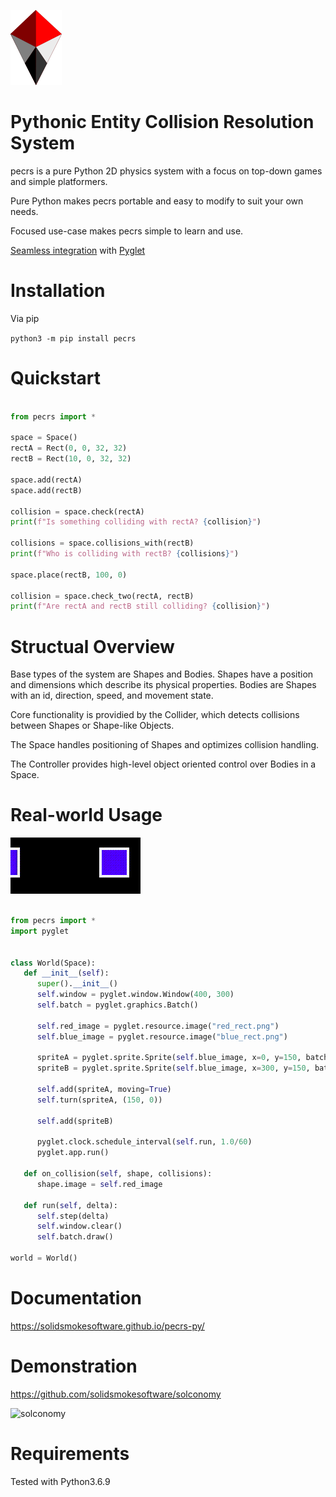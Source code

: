 ![logo](https://raw.githubusercontent.com/solidsmokesoftware/pecrs-py/master/logo.png)

# Pythonic Entity Collision Resolution System

pecrs is a pure Python 2D physics system with a focus on top-down games and simple platformers. 

Pure Python makes pecrs portable and easy to modify to suit your own needs.

Focused use-case makes pecrs simple to learn and use.

[Seamless integration](https://solidsmokesoftware.github.io/pecrs-py/pyglet.html) with [Pyglet](http://pyglet.org/)

# Installation

Via pip

`python3 -m pip install pecrs`

# Quickstart
```python

from pecrs import *

space = Space()
rectA = Rect(0, 0, 32, 32)
rectB = Rect(10, 0, 32, 32)

space.add(rectA)
space.add(rectB)

collision = space.check(rectA)
print(f"Is something colliding with rectA? {collision}")

collisions = space.collisions_with(rectB)
print(f"Who is colliding with rectB? {collisions}")

space.place(rectB, 100, 0)

collision = space.check_two(rectA, rectB)
print(f"Are rectA and rectB still colliding? {collision}")
```

# Structual Overview

Base types of the system are Shapes and Bodies. 
Shapes have a position and dimensions which describe its physical properties.
Bodies are Shapes with an id, direction, speed, and movement state.

Core functionality is providied by the Collider, which detects collisions between Shapes or Shape-like Objects.

The Space handles positioning of Shapes and optimizes collision handling.

The Controller provides high-level object oriented control over Bodies in a Space.

# Real-world Usage

![demo](https://raw.githubusercontent.com/solidsmokesoftware/pecrs-py/master/pyglet_demo.gif)

```python

from pecrs import *
import pyglet


class World(Space):
   def __init__(self):
      super().__init__()
      self.window = pyglet.window.Window(400, 300)
      self.batch = pyglet.graphics.Batch()
      
      self.red_image = pyglet.resource.image("red_rect.png")
      self.blue_image = pyglet.resource.image("blue_rect.png")

      spriteA = pyglet.sprite.Sprite(self.blue_image, x=0, y=150, batch=self.batch)
      spriteB = pyglet.sprite.Sprite(self.blue_image, x=300, y=150, batch=self.batch)

      self.add(spriteA, moving=True)
      self.turn(spriteA, (150, 0))

      self.add(spriteB)
      
      pyglet.clock.schedule_interval(self.run, 1.0/60)
      pyglet.app.run()

   def on_collision(self, shape, collisions):
      shape.image = self.red_image

   def run(self, delta):
      self.step(delta)
      self.window.clear()
      self.batch.draw()

world = World()
```

# Documentation

https://solidsmokesoftware.github.io/pecrs-py/

# Demonstration

https://github.com/solidsmokesoftware/solconomy

![solconomy](https://camo.githubusercontent.com/de20b3b2014d20a8746f7346e777e323586d5a35/68747470733a2f2f692e696d6775722e636f6d2f566277677664372e706e67)

# Requirements

Tested with Python3.6.9
